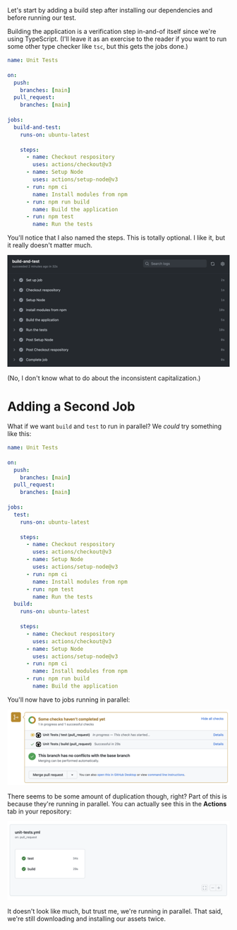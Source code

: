 Let's start by adding a build step after installing our dependencies and before running our test.

Building the application is a verification step in-and-of itself since we're using TypeScript. (I'll leave it as an exercise to the reader if you want to run some other type checker like `tsc`, but this gets the jobs done.)

```yml
name: Unit Tests

on:
  push:
    branches: [main]
  pull_request:
    branches: [main]

jobs:
  build-and-test:
    runs-on: ubuntu-latest

    steps:
      - name: Checkout respository
        uses: actions/checkout@v3
      - name: Setup Node
        uses: actions/setup-node@v3
      - run: npm ci
        name: Install modules from npm
      - run: npm run build
        name: Build the application
      - run: npm test
        name: Run the tests
```

You'll notice that I also named the steps. This is totally optional. I like it, but it really doesn't matter much.

![](../assets/build-and-test-with-names.png)

(No, I don't know what to do about the inconsistent capitalization.)

# Adding a Second Job

What if we want `build` and `test` to run in parallel? We _could_ try something like this:

```yml
name: Unit Tests

on:
  push:
    branches: [main]
  pull_request:
    branches: [main]

jobs:
  test:
    runs-on: ubuntu-latest

    steps:
      - name: Checkout respository
        uses: actions/checkout@v3
      - name: Setup Node
        uses: actions/setup-node@v3
      - run: npm ci
        name: Install modules from npm
      - run: npm test
        name: Run the tests
  build:
    runs-on: ubuntu-latest

    steps:
      - name: Checkout respository
        uses: actions/checkout@v3
      - name: Setup Node
        uses: actions/setup-node@v3
      - run: npm ci
        name: Install modules from npm
      - run: npm run build
        name: Build the application
```

You'll now have to jobs running in parallel:

![](../assets/test-and-build-actions.png)

There seems to be some amount of duplication though, right? Part of this is because they're running in parallel. You can actually see this in the **Actions** tab in your repository:

![](../assets/parallel-jobs.png)

It doesn't look like much, but trust me, we're running in parallel. That said, we're still downloading and installing our assets twice.
